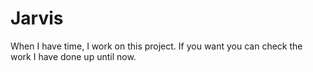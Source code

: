 # Jarvis

When I have time, I work on this project. If you want you can check the work I have done up until now.
